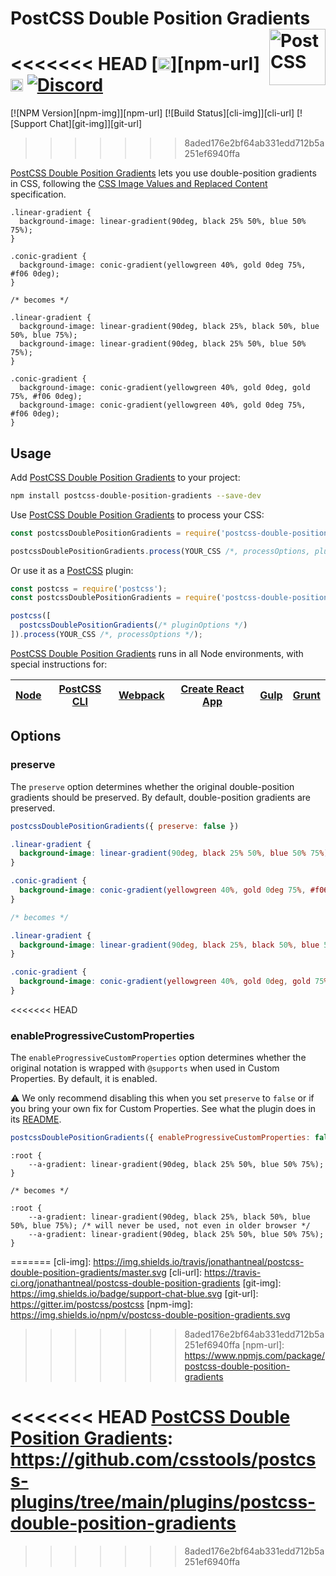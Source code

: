 # PostCSS Double Position Gradients [<img src="https://postcss.github.io/postcss/logo.svg" alt="PostCSS" width="90" height="90" align="right">][postcss]

<<<<<<< HEAD
[<img alt="NPM Version" src="https://img.shields.io/npm/v/postcss-double-position-gradients.svg" height="20">][npm-url]
[<img alt="CSS Standard Status" src="https://cssdb.org/images/badges/double-position-gradients.svg" height="20">][css-url]
[<img alt="Discord" src="https://shields.io/badge/Discord-5865F2?logo=discord&logoColor=white">][discord]
=======
[![NPM Version][npm-img]][npm-url]
[![Build Status][cli-img]][cli-url]
[![Support Chat][git-img]][git-url]
>>>>>>> 8aded176e2bf64ab331edd712b5a251ef6940ffa

[PostCSS Double Position Gradients] lets you use double-position gradients in
CSS, following the [CSS Image Values and Replaced Content] specification.

```pcss
.linear-gradient {
  background-image: linear-gradient(90deg, black 25% 50%, blue 50% 75%);
}

.conic-gradient {
  background-image: conic-gradient(yellowgreen 40%, gold 0deg 75%, #f06 0deg);
}

/* becomes */

.linear-gradient {
  background-image: linear-gradient(90deg, black 25%, black 50%, blue 50%, blue 75%);
  background-image: linear-gradient(90deg, black 25% 50%, blue 50% 75%);
}

.conic-gradient {
  background-image: conic-gradient(yellowgreen 40%, gold 0deg, gold 75%, #f06 0deg);
  background-image: conic-gradient(yellowgreen 40%, gold 0deg 75%, #f06 0deg);
}
```

## Usage

Add [PostCSS Double Position Gradients] to your project:

```bash
npm install postcss-double-position-gradients --save-dev
```

Use [PostCSS Double Position Gradients] to process your CSS:

```js
const postcssDoublePositionGradients = require('postcss-double-position-gradients');

postcssDoublePositionGradients.process(YOUR_CSS /*, processOptions, pluginOptions */);
```

Or use it as a [PostCSS] plugin:

```js
const postcss = require('postcss');
const postcssDoublePositionGradients = require('postcss-double-position-gradients');

postcss([
  postcssDoublePositionGradients(/* pluginOptions */)
]).process(YOUR_CSS /*, processOptions */);
```

[PostCSS Double Position Gradients] runs in all Node environments, with special instructions for:

| [Node](INSTALL.md#node) | [PostCSS CLI](INSTALL.md#postcss-cli) | [Webpack](INSTALL.md#webpack) | [Create React App](INSTALL.md#create-react-app) | [Gulp](INSTALL.md#gulp) | [Grunt](INSTALL.md#grunt) |
| --- | --- | --- | --- | --- | --- |

## Options

### preserve

The `preserve` option determines whether the original double-position gradients
should be preserved. By default, double-position gradients are preserved.

```js
postcssDoublePositionGradients({ preserve: false })
```

```css
.linear-gradient {
  background-image: linear-gradient(90deg, black 25% 50%, blue 50% 75%);
}

.conic-gradient {
  background-image: conic-gradient(yellowgreen 40%, gold 0deg 75%, #f06 0deg);
}

/* becomes */

.linear-gradient {
  background-image: linear-gradient(90deg, black 25%, black 50%, blue 50%, blue 75%);
}

.conic-gradient {
  background-image: conic-gradient(yellowgreen 40%, gold 0deg, gold 75%, #f06 0deg);
}
```

<<<<<<< HEAD
### enableProgressiveCustomProperties

The `enableProgressiveCustomProperties` option determines whether the original notation
is wrapped with `@supports` when used in Custom Properties. By default, it is enabled.

⚠️ We only recommend disabling this when you set `preserve` to `false` or if you bring your own fix for Custom Properties. See what the plugin does in its [README](https://github.com/csstools/postcss-plugins/tree/main/plugins/postcss-progressive-custom-properties#readme).

```js
postcssDoublePositionGradients({ enableProgressiveCustomProperties: false })
```

```pcss
:root {
	--a-gradient: linear-gradient(90deg, black 25% 50%, blue 50% 75%);
}

/* becomes */

:root {
	--a-gradient: linear-gradient(90deg, black 25%, black 50%, blue 50%, blue 75%); /* will never be used, not even in older browser */
	--a-gradient: linear-gradient(90deg, black 25% 50%, blue 50% 75%);
}
```

[css-url]: https://cssdb.org/#double-position-gradients
[discord]: https://discord.gg/bUadyRwkJS
=======
[cli-img]: https://img.shields.io/travis/jonathantneal/postcss-double-position-gradients/master.svg
[cli-url]: https://travis-ci.org/jonathantneal/postcss-double-position-gradients
[git-img]: https://img.shields.io/badge/support-chat-blue.svg
[git-url]: https://gitter.im/postcss/postcss
[npm-img]: https://img.shields.io/npm/v/postcss-double-position-gradients.svg
>>>>>>> 8aded176e2bf64ab331edd712b5a251ef6940ffa
[npm-url]: https://www.npmjs.com/package/postcss-double-position-gradients

[CSS Image Values and Replaced Content]: https://www.w3.org/TR/css-images-4/#color-stop-syntax
[PostCSS]: https://github.com/postcss/postcss
<<<<<<< HEAD
[PostCSS Double Position Gradients]: https://github.com/csstools/postcss-plugins/tree/main/plugins/postcss-double-position-gradients
=======
[PostCSS Double Position Gradients]: https://github.com/jonathantneal/postcss-double-position-gradients
>>>>>>> 8aded176e2bf64ab331edd712b5a251ef6940ffa
